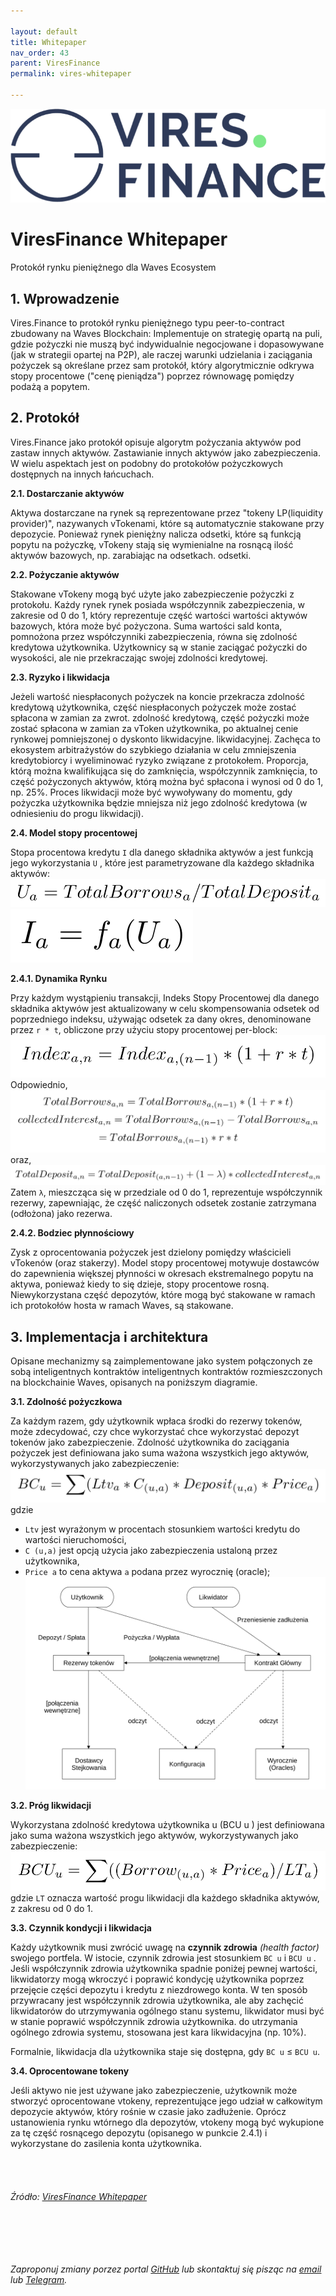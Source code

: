 ```yaml
---

layout: default
title: Whitepaper
nav_order: 43
parent: ViresFinance
permalink: vires-whitepaper

---
```


![ViresFinance](/images/vires-logo.png)

# ViresFinance Whitepaper

Protokół rynku pieniężnego dla Waves Ecosystem

## 1. Wprowadzenie

Vires.Finance to protokół rynku pieniężnego typu peer-to-contract zbudowany na Waves Blockchain:
Implementuje on strategię opartą na puli, gdzie pożyczki nie muszą być indywidualnie negocjowane i dopasowywane (jak w strategii opartej na P2P), ale raczej warunki udzielania i zaciągania pożyczek są określane przez sam protokół, który algorytmicznie odkrywa stopy procentowe ("cenę pieniądza") poprzez równowagę pomiędzy podażą a popytem.

## 2. Protokół

Vires.Finance jako protokół opisuje algorytm pożyczania aktywów pod zastaw innych aktywów. Zastawianie innych aktywów jako zabezpieczenia. W wielu aspektach jest on podobny do protokołów pożyczkowych dostępnych na innych łańcuchach.

**2.1. Dostarczanie aktywów**

Aktywa dostarczane na rynek są reprezentowane przez "tokeny LP(liquidity provider)", nazywanych vTokenami, które są automatycznie stakowane przy depozycie. Ponieważ rynek pieniężny nalicza odsetki, które są funkcją popytu na pożyczkę, vTokeny stają się wymienialne na rosnącą ilość aktywów bazowych, np. zarabiając na odsetkach. odsetki.

**2.2. Pożyczanie aktywów**

Stakowane vTokeny mogą być użyte jako zabezpieczenie pożyczki z protokołu. Każdy rynek rynek posiada współczynnik zabezpieczenia, w zakresie od 0 do 1, który reprezentuje część wartości wartości aktywów bazowych, która może być pożyczona. Suma wartości sald konta, pomnożona przez współczynniki zabezpieczenia, równa się zdolność kredytowa użytkownika. Użytkownicy są w stanie zaciągać pożyczki do wysokości, ale nie przekraczając swojej zdolności kredytowej.

**2.3. Ryzyko i likwidacja**

Jeżeli wartość niespłaconych pożyczek na koncie przekracza zdolność kredytową użytkownika, część niespłaconych pożyczek może zostać spłacona w zamian za zwrot. zdolność kredytową, część pożyczki może zostać spłacona w zamian za vToken użytkownika, po aktualnej cenie rynkowej pomniejszonej o dyskonto likwidacyjne. likwidacyjnej. Zachęca to ekosystem arbitrażystów do szybkiego działania w celu zmniejszenia kredytobiorcy i wyeliminować ryzyko związane z protokołem. Proporcja, którą można kwalifikująca się do zamknięcia, współczynnik zamknięcia, to część pożyczonych aktywów, którą można być spłacona i wynosi od 0 do 1, np. 25%. Proces likwidacji może być wywoływany do momentu, gdy pożyczka użytkownika będzie mniejsza niż jego zdolność kredytowa (w odniesieniu do progu likwidacji).

**2.4. Model stopy procentowej**

Stopa procentowa kredytu `I` dla danego składnika aktywów a jest funkcją jego wykorzystania `U` , które jest parametryzowane dla każdego składnika aktywów:
![01](/images/01_vires-formula.png)
![02](/images/02_vires-formula.png)

**2.4.1. Dynamika Rynku**

Przy każdym wystąpieniu transakcji, Indeks Stopy Procentowej dla danego składnika aktywów jest aktualizowany w celu skompensowania odsetek od poprzedniego indeksu, używając odsetek za dany okres, denominowane przez `r * t`, obliczone przy użyciu stopy procentowej per-block:
![03](/images/03_vires-formula.png)
Odpowiednio,
![04](/images/04_vires-formula.png)
oraz,
![05](/images/05_vires-formula.png)
Zatem `λ`, mieszcząca się w przedziale od 0 do 1, reprezentuje współczynnik rezerwy, zapewniając, że część naliczonych odsetek zostanie zatrzymana (odłożona) jako rezerwa.

**2.4.2. Bodziec płynnościowy**

Zysk z oprocentowania pożyczek jest dzielony pomiędzy właścicieli vTokenów (oraz stakerzy). Model stopy procentowej motywuje dostawców do zapewnienia większej płynności w okresach ekstremalnego popytu na aktywa, ponieważ kiedy to się dzieje, stopy procentowe rosną. Niewykorzystana część depozytów, które mogą być stakowane w ramach ich protokołów hosta w ramach Waves, są stakowane.

## 3. Implementacja i architektura

Opisane mechanizmy są zaimplementowane jako system połączonych ze sobą inteligentnych kontraktów inteligentnych kontraktów rozmieszczonych na blockchainie Waves, opisanych na poniższym diagramie.

**3.1. Zdolność pożyczkowa**

Za każdym razem, gdy użytkownik wpłaca środki do rezerwy tokenów, może zdecydować, czy chce wykorzystać chce wykorzystać depozyt tokenów jako zabezpieczenie. Zdolność użytkownika do zaciągania pożyczek jest definiowana jako suma ważona wszystkich jego aktywów, wykorzystywanych jako zabezpieczenie:
![05](/images/06_vires-formula.png)
gdzie

- `Ltv` jest wyrażonym w procentach stosunkiem wartości kredytu do wartości nieruchomości,
- `C (u,a)` jest opcją użycia jako zabezpieczenia ustaloną przez użytkownika,
- `Price a` to cena aktywa `a` podana przez wyrocznię (oracle);
  \
  ![diagram](/images/vires-smartcontract.svg)

**3.2. Próg likwidacji**

Wykorzystana zdolność kredytowa użytkownika u (BCU u ) jest definiowana jako suma ważona wszystkich jego aktywów, wykorzystywanych jako zabezpieczenie:
![05](/images/07_vires-formula.png)
gdzie `LT` oznacza wartość progu likwidacji dla każdego składnika aktywów, z zakresu od 0 do 1.

**3.3. Czynnik kondycji i likwidacja**

Każdy użytkownik musi zwrócić uwagę na **czynnik zdrowia** *(health factor)* swojego portfela. W istocie, czynnik zdrowia jest stosunkiem `BC u` i `BCU u` . Jeśli współczynnik zdrowia użytkownika spadnie poniżej pewnej wartości, likwidatorzy mogą wkroczyć i poprawić kondycję użytkownika poprzez przejęcie części depozytu i kredytu z niezdrowego konta. W ten sposób przywracany jest współczynnik zdrowia użytkownika, ale aby zachęcić likwidatorów do utrzymywania ogólnego stanu systemu, likwidator musi być w stanie poprawić współczynnik zdrowia użytkownika. do utrzymania ogólnego zdrowia systemu, stosowana jest kara likwidacyjna (np. 10%).

Formalnie, likwidacja dla użytkownika staje się dostępna, gdy `BC u` ≤ `BCU u`.

**3.4. Oprocentowane tokeny**

Jeśli aktywo nie jest używane jako zabezpieczenie, użytkownik może stworzyć oprocentowane vtokeny, reprezentujące jego udział w całkowitym depozycie aktywów, który rośnie w czasie jako zadłużenie. Oprócz ustanowienia rynku wtórnego dla depozytów, vtokeny mogą być wykupione za tę część rosnącego depozytu (opisanego w punkcie 2.4.1) i wykorzystane do zasilenia konta użytkownika.
\
\
\
\
\
*Źródło: [ViresFinance Whitepaper](https://github.com/viresfinance/protocol/blob/main/vires-finance-whitepaper-1.0.pdf)*

\
\
\
\
\
*Zaproponuj zmiany porzez portal [GitHub](https://github.com/wxpl/wxpl.github.io) lub skontaktuj się pisząc na [email](mailto:contact@wxpl.club) lub [Telegram](https://t.me/waves_polska).*